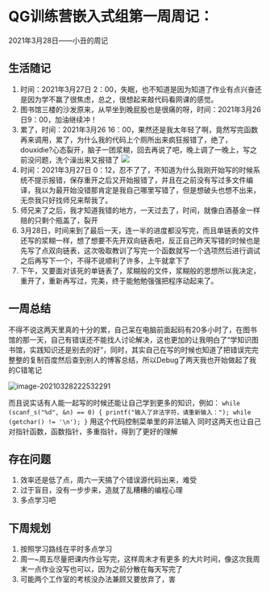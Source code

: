 # QG训练营嵌入式组第一周周记：
2021年3月28日——小丑的周记

## 生活随记
1. 时间：2021年3月27日 2：00，失眠，也不知道是因为知道了作业有点兴奋还是因为学不赢了很焦虑，总之，很想起来敲代码看网课的感觉。
2.  图书馆三楼的沙发原来，从早坐到晚屁股也是很痛的呀，时间：2021年3月26日9：00，加油继续冲！
3.  累了，时间：2021年3月26 16：00，果然还是我太年轻了啊，竟然写完函数再来调用，累了，为什么我的代码上个厕所出来疯狂报错了，绝了，douxidie?心态裂开，脑子一团浆糊，回去再说了吧，晚上调了一晚上，写之前没问题，洗个澡出来又报错了
 ![](C:\Users\30516\AppData\Roaming\Typora\typora-user-images\image-20210328214635425.png)
4. 时间：2021年3月27日 0：12，忍不了了，不知道为什么我刚开始写的时候系统不提示报错，保存重开之后又开始报错了，并且在之前没有写过多文件编译，我以为最开始没错那肯定是我自己哪里写错了，但是想破头也想不出来，无奈我只好找师兄来帮我了。
5. 师兄来了之后，我才知道我错的地方，一天过去了，时间，就像白酒基金一样赔的只剩个瓶盖了，裂开
6. 3月28日，时间来到了最后一天，连一半的进度都没写完，而且单链表的文件还写的浆糊一样，想了想要不先开双向链表吧，反正自己昨天写错的时候也是先写了点双向链表，这次吸取教训了写完一个函数就写一个选项然后进行调试之后再写下一个，不得不说顺利了许多，上午就拿下了
7. 下午，又要面对该死的单链表了，浆糊般的文件，浆糊般的思想所以我决定，重开了，重新再写过，完美，终于能勉勉强强把程序动起来了。



## 一周总结
不得不说这两天里真的十分的累，自己呆在电脑前面起码有20多小时了，在图书馆的那一天，自己有错误还不能找人讨论解决，这也更加的让我明白了“学知识图书馆，实践知识还是别去的好”，同时，其实自己在写的时候也知道了把错误完完整整的复制百度然后查到别人的博客总结，所以Debug了两天我也开始做起了我的C错笔记

![image-20210328222532291](C:\Users\30516\AppData\Roaming\Typora\typora-user-images\image-20210328222532291.png)

而且说实话有人能一起写的时候还能让自己学到更多的知识，例如：
`while (scanf_s("%d", &n) == 0)
{
	printf("输入了非法字符，请重新输入：");
	while (getchar() != '\n');
}`
用这个代码控制菜单里的非法输入
同时这两天也让自己对指针函数，函数指针，多重指针，得到了更好的理解

## 存在问题
1. 效率还是低了点，周六一天搞了个错误源代码出来，难受
2. 过于盲目，没有一步步来，造就了乱糟糟的编程心理
3. 多点学习吧


## 下周规划
1. 按照学习路线在平时多点学习
2. 周一~周五尽量把课内作业写完，这样周末才有更多 的大片时间，像这次我周末一点作业没写也可以，因为之前分散在每天写完了
3. 可能两个工作室的考核没办法兼顾又要放弃了，害

